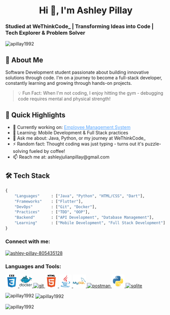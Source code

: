 <h1 align="center">Hi 👋, I'm Ashley Pillay</h1>
<h3 align="left">Studied at WeThinkCode_ | Transforming Ideas into Code | Tech Explorer & Problem Solver</h3>

<p align="left"> <img src="https://komarev.com/ghpvc/?username=apillay1992&label=Profile%20views&color=0e75b6&style=flat" alt="apillay1992" /> </p>


## 💫 About Me
Software Development student passionate about building innovative solutions through code. I'm on a journey to become a full-stack developer, constantly learning and growing through hands-on projects.

<blockquote>
    <p>💡 Fun Fact: When I'm not coding, I enjoy hitting the gym - debugging code requires mental and physical strength!</p>
  </blockquote>

## 🎯 Quick Highlights</h3>
  <ul>
    <li>🔭 Currently working on: <a href="https://github.com/apillay1992/Employee_Managment_System" style="color: #58a6ff;">Employee Management System</a></li>
    <li>🌱 Learning: Mobile Development & Full Stack practices</li>
    <li>💬 Ask me about: Java, Python, or my journey at WeThinkCode_</li>
    <li>⚡ Random fact: Thought coding was just typing - turns out it's puzzle-solving fueled by coffee!</li>
    <li>📫 Reach me at: ashleyjulianpillay@gmail.com</li>
  </ul>

## 🛠️ Tech Stack
```python
{
    "Languages"     : ["Java", "Python", "HTML/CSS", "Dart"],
    "Frameworks"    : ["Flutter"],
    "DevOps"        : ["Git", "Docker"],
    "Practices"     : ["TDD", "OOP"],
    "Backend"       : ["API Development", "Database Management"],
    "Learning"      : ["Mobile Development", "Full Stack Development"]
}
```

<h3 align="left">Connect with me:</h3>
<p align="left">
<a href="https://www.linkedin.com/in/ashley-pillay-805435128" target="blank"><img align="center" src="https://raw.githubusercontent.com/rahuldkjain/github-profile-readme-generator/master/src/images/icons/Social/linked-in-alt.svg" alt="ashley-pillay-805435128" height="30" width="40" /></a>

<h3 align="left">Languages and Tools:</h3>
<p align="left"> <a href="https://www.w3schools.com/css/" target="_blank" rel="noreferrer"> <img src="https://raw.githubusercontent.com/devicons/devicon/master/icons/css3/css3-original-wordmark.svg" alt="css3" width="40" height="40"/> </a> <a href="https://www.docker.com/" target="_blank" rel="noreferrer"> <img src="https://raw.githubusercontent.com/devicons/devicon/master/icons/docker/docker-original-wordmark.svg" alt="docker" width="40" height="40"/> </a> <a href="https://git-scm.com/" target="_blank" rel="noreferrer"> <img src="https://www.vectorlogo.zone/logos/git-scm/git-scm-icon.svg" alt="git" width="40" height="40"/> </a> <a href="https://www.w3.org/html/" target="_blank" rel="noreferrer"> <img src="https://raw.githubusercontent.com/devicons/devicon/master/icons/html5/html5-original-wordmark.svg" alt="html5" width="40" height="40"/> </a> <a href="https://www.java.com" target="_blank" rel="noreferrer"> <img src="https://raw.githubusercontent.com/devicons/devicon/master/icons/java/java-original.svg" alt="java" width="40" height="40"/> </a> <a href="https://www.mysql.com/" target="_blank" rel="noreferrer"> <img src="https://raw.githubusercontent.com/devicons/devicon/master/icons/mysql/mysql-original-wordmark.svg" alt="mysql" width="40" height="40"/> </a> <a href="https://postman.com" target="_blank" rel="noreferrer"> <img src="https://www.vectorlogo.zone/logos/getpostman/getpostman-icon.svg" alt="postman" width="40" height="40"/> </a> <a href="https://www.python.org" target="_blank" rel="noreferrer"> <img src="https://raw.githubusercontent.com/devicons/devicon/master/icons/python/python-original.svg" alt="python" width="40" height="40"/> </a> <a href="https://www.sqlite.org/" target="_blank" rel="noreferrer"> <img src="https://www.vectorlogo.zone/logos/sqlite/sqlite-icon.svg" alt="sqlite" width="40" height="40"/> </a> </p>

<p><img align="left" src="https://github-readme-stats.vercel.app/api/top-langs?username=apillay1992&show_icons=true&locale=en&layout=compact&theme=dark" alt="apillay1992" /></p>

<p>&nbsp;<img align="center" src="https://github-readme-stats.vercel.app/api?username=apillay1992&show_icons=true&locale=en&theme=dark" alt="apillay1992" /></p>

<p><img align="center" src="https://github-readme-streak-stats.herokuapp.com/?user=apillay1992&theme=dark" alt="apillay1992" /></p>
